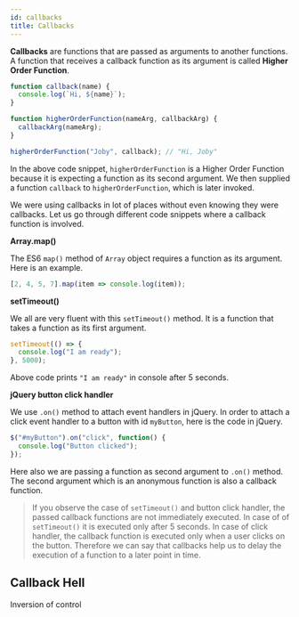 ```yaml
---
id: callbacks
title: Callbacks
---
```


**Callbacks** are functions that are passed as arguments to another functions. A function that receives a callback function as its argument is called **Higher Order Function**.

```javascript
function callback(name) {
  console.log(`Hi, ${name}`);
}

function higherOrderFunction(nameArg, callbackArg) {
  callbackArg(nameArg);
}

higherOrderFunction("Joby", callback); // "Hi, Joby"
```

In the above code snippet, `higherOrderFunction` is a Higher Order Function because it is expecting a function as its second argument. We then supplied a function `callback` to `higherOrderFunction`, which is later invoked.

We were using callbacks in lot of places without even knowing they were callbacks. Let us go through different code snippets where a callback function is involved.

**Array.map()**

The ES6 `map()` method of `Array` object requires a function as its argument. Here is an example.

```javascript
[2, 4, 5, 7].map(item => console.log(item));
```

**setTimeout()**

We all are very fluent with this `setTimeout()` method. It is a function that takes a function as its first argument.

```javascript
setTimeout(() => {
  console.log("I am ready");
}, 5000);
```

Above code prints `"I am ready"` in console after 5 seconds.

**jQuery button click handler**

We use `.on()` method to attach event handlers in jQuery. In order to attach a click event handler to a button with id `myButton`, here is the code in jQuery.

```javascript
$("#myButton").on("click", function() {
  console.log("Button clicked");
});
```

Here also we are passing a function as second argument to `.on()` method. The second argument which is an anonymous function is also a callback function.

> If you observe the case of `setTimeout()` and button click handler, the passed callback functions are not immediately executed. In case of of `setTimeout()` it is executed only after 5 seconds. In case of click handler, the callback function is executed only when a user clicks on the button. Therefore we can say that callbacks help us to delay the execution of a function to a later point in time.

## Callback Hell

Inversion of control
